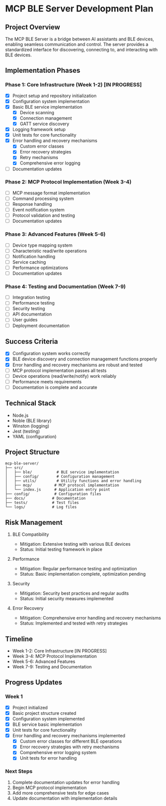 # MCP BLE Server Development Plan

## Project Overview
The MCP BLE Server is a bridge between AI assistants and BLE devices, enabling seamless communication and control. The server provides a standardized interface for discovering, connecting to, and interacting with BLE devices.

## Implementation Phases

### Phase 1: Core Infrastructure (Week 1-2) [IN PROGRESS]
- [x] Project setup and repository initialization
- [x] Configuration system implementation
- [x] Basic BLE service implementation
  - [x] Device scanning
  - [x] Connection management
  - [x] GATT service discovery
- [x] Logging framework setup
- [x] Unit tests for core functionality
- [x] Error handling and recovery mechanisms
  - [x] Custom error classes
  - [x] Error recovery strategies
  - [x] Retry mechanisms
  - [x] Comprehensive error logging
- [ ] Documentation updates

### Phase 2: MCP Protocol Implementation (Week 3-4)
- [ ] MCP message format implementation
- [ ] Command processing system
- [ ] Response handling
- [ ] Event notification system
- [ ] Protocol validation and testing
- [ ] Documentation updates

### Phase 3: Advanced Features (Week 5-6)
- [ ] Device type mapping system
- [ ] Characteristic read/write operations
- [ ] Notification handling
- [ ] Service caching
- [ ] Performance optimizations
- [ ] Documentation updates

### Phase 4: Testing and Documentation (Week 7-9)
- [ ] Integration testing
- [ ] Performance testing
- [ ] Security testing
- [ ] API documentation
- [ ] User guides
- [ ] Deployment documentation

## Success Criteria
- [x] Configuration system works correctly
- [x] BLE device discovery and connection management functions properly
- [x] Error handling and recovery mechanisms are robust and tested
- [ ] MCP protocol implementation passes all tests
- [ ] Device operations (read/write/notify) work reliably
- [ ] Performance meets requirements
- [ ] Documentation is complete and accurate

## Technical Stack
- Node.js
- Noble (BLE library)
- Winston (logging)
- Jest (testing)
- YAML (configuration)

## Project Structure
```
mcp-ble-server/
├── src/
│   ├── ble/           # BLE service implementation
│   ├── config/        # Configuration management
│   ├── utils/         # Utility functions and error handling
│   ├── mcp/          # MCP protocol implementation
│   └── index.js      # Application entry point
├── config/           # Configuration files
├── docs/            # Documentation
├── tests/           # Test files
└── logs/            # Log files
```

## Risk Management
1. BLE Compatibility
   - Mitigation: Extensive testing with various BLE devices
   - Status: Initial testing framework in place

2. Performance
   - Mitigation: Regular performance testing and optimization
   - Status: Basic implementation complete, optimization pending

3. Security
   - Mitigation: Security best practices and regular audits
   - Status: Initial security measures implemented

4. Error Recovery
   - Mitigation: Comprehensive error handling and recovery mechanisms
   - Status: Implemented and tested with retry strategies

## Timeline
- Week 1-2: Core Infrastructure [IN PROGRESS]
- Week 3-4: MCP Protocol Implementation
- Week 5-6: Advanced Features
- Week 7-9: Testing and Documentation

## Progress Updates

### Week 1
- [x] Project initialized
- [x] Basic project structure created
- [x] Configuration system implemented
- [x] BLE service basic implementation
- [x] Unit tests for core functionality
- [x] Error handling and recovery mechanisms implemented
  - [x] Custom error classes for different BLE operations
  - [x] Error recovery strategies with retry mechanisms
  - [x] Comprehensive error logging system
  - [x] Unit tests for error handling

### Next Steps
1. Complete documentation updates for error handling
2. Begin MCP protocol implementation
3. Add more comprehensive tests for edge cases
4. Update documentation with implementation details 